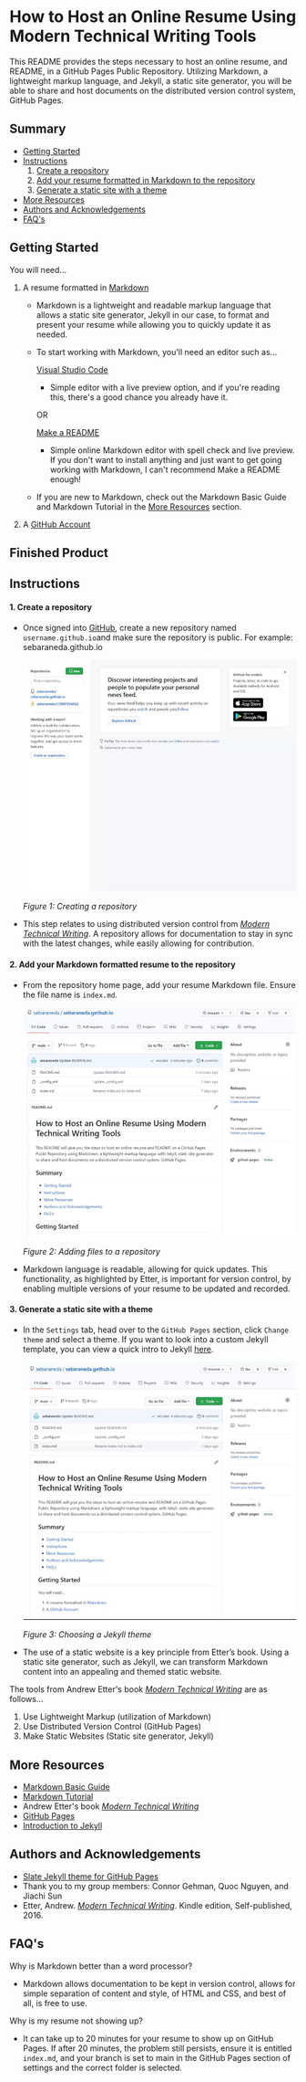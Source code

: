 # How to Host an Online Resume Using Modern Technical Writing Tools

This README provides the steps necessary to host an online resume, and README, in a GitHub Pages Public Repository. Utilizing Markdown, a lightweight markup language, and Jekyll, a static site generator, you will be able to share and host documents on the distributed version control system, GitHub Pages.

## Summary

  - [Getting Started](#getting-started)
  - [Instructions](#instructions)
      1. [Create a repository](#create-a-repository)
      2. [Add your resume formatted in Markdown to the repository](#add-your-resume-formatted-in-markdown-to-the-repository)
      3. [Generate a static site with a theme](#generate-a-static-site-with-a-theme)
  - [More Resources](#more-resources)
  - [Authors and Acknowledgements](#authors-and-acknowledgements)
  - [FAQ's](#FAQ's)

## Getting Started
You will need... 
1. A resume formatted in [Markdown](https://www.markdownguide.org/basic-syntax)
    - Markdown is a lightweight and readable markup language that allows a static site generator, Jekyll in our case, to format and present your resume while allowing you to quickly update it as needed. 
    - To start working with Markdown, you'll need an editor such as...
  
      [Visual Studio Code](https://code.visualstudio.com/) 
      
        - Simple editor with a live preview option, and if you're reading this, there's a good chance you already have it.
      
      OR
     
      [Make a README](https://www.makeareadme.com/)
      
        - Simple online Markdown editor with spell check and live preview. If you don't want to install anything and just want to get going working with Markdown, I can't recommend Make a README enough!
        
    - If you are new to Markdown, check out the Markdown Basic Guide and Markdown Tutorial in the [More Resources](#more-resources) section.
      
2. A [GitHub Account](https://github.com/join)

## Finished Product

## Instructions

#### 1. Create a repository
 - Once signed into [GitHub](https://github.com/), create a new repository named `username.github.io`and make sure the repository is public.
    For example: sebaraneda.github.io
 
   ![Creating a repository](https://github.com/sebaraneda/sebaraneda.gethub.io/blob/main/Step%201.gif)
    
   _Figure 1: Creating a repository_
  
- This step relates to using distributed version control from _[Modern Technical Writing][1]_. A repository allows for documentation to stay in sync with the latest changes, while easily allowing for contribution.

#### 2. Add your Markdown formatted resume to the repository
 - From the repository home page, add your resume Markdown file. Ensure the file name is `index.md`.
 
   ![Adding files to a repository](https://github.com/sebaraneda/sebaraneda.gethub.io/blob/main/Step%202.gif)
   
   _Figure 2: Adding files to a repository_
   
 - Markdown language is readable, allowing for quick updates. This functionality, as highlighted by Etter, is important for version control, by enabling multiple versions of your resume to be updated and recorded.
   
#### 3. Generate a static site with a theme
- In the `Settings` tab, head over to the `GitHub Pages` section, click `Change theme` and select a theme. If you want to look into a custom Jekyll template, you can view a quick intro to Jekyll [here](https://www.mikedane.com/static-site-generators/jekyll/).

  ![Choosing a Jekyll theme](https://github.com/sebaraneda/sebaraneda.gethub.io/blob/main/Step%203.gif)
  
  _Figure 3: Choosing a Jekyll theme_
  
- The use of a static website is a key principle from Etter’s book. Using a static site generator, such as Jekyll, we can transform Markdown content into an appealing and themed static website.

The tools from Andrew Etter's book _[Modern Technical Writing][1]_ are as follows...

 1. Use Lightweight Markup (utilization of Markdown)
 2. Use Distributed Version Control (GitHub Pages)
 3. Make Static Websites (Static site generator, Jekyll)

[1]: <https://www.amazon.ca/Modern-Technical-Writing-Introduction-Documentation-ebook/dp/B01A2QL9SS> "Etter, Andrew. Modern Technical Writing. Kindle edition, Self-published, 2016."

## More Resources
 - [Markdown Basic Guide](https://www.markdownguide.org/basic-syntax)
 - [Markdown Tutorial](https://www.markdowntutorial.com/)
 - Andrew Etter's book _[Modern Technical Writing](https://www.amazon.ca/Modern-Technical-Writing-Introduction-Documentation-ebook/dp/B01A2QL9SS)_
 - [GitHub Pages](https://pages.github.com/)
 - [Introduction to Jekyll](https://www.mikedane.com/static-site-generators/jekyll/)

## Authors and Acknowledgements
  - [Slate Jekyll theme for GitHub Pages](https://github.com/pages-themes/slate)
  - Thank you to my group members: Connor Gehman, Quoc Nguyen, and Jiachi Sun
  - Etter, Andrew. _[Modern Technical Writing](https://www.amazon.ca/Modern-Technical-Writing-Introduction-Documentation-ebook/dp/B01A2QL9SS)_. Kindle edition, Self-published, 2016.

## FAQ's
Why is Markdown better than a word processor?
 - Markdown allows documentation to be kept in version control, allows for simple separation of content and style, of HTML and CSS, and best of all, is free to use.

Why is my resume not showing up?
 - It can take up to 20 minutes for your resume to show up on GitHub Pages. If after 20 minutes, the problem still persists, ensure it is entitled `index.md`, and your branch is set to main in the GitHub Pages section of settings and the correct folder is selected.
